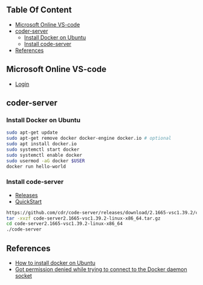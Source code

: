 <!-- START doctoc generated TOC please keep comment here to allow auto update -->
<!-- DON'T EDIT THIS SECTION, INSTEAD RE-RUN doctoc TO UPDATE -->
## Table Of Content

- [Microsoft Online VS-code](#microsoft-online-vs-code)
- [coder-server](#coder-server)
  - [Install Docker on Ubuntu](#install-docker-on-ubuntu)
  - [Install code-server](#install-code-server)
- [References](#references)

<!-- END doctoc generated TOC please keep comment here to allow auto update -->


## Microsoft Online VS-code
- [Login](https://online.visualstudio.com/environments)


## coder-server
### Install Docker on Ubuntu
```sh
sudo apt-get update
sudo apt-get remove docker docker-engine docker.io # optional
sudo apt install docker.io
sudo systemctl start docker
sudo systemctl enable docker
sudo usermod -aG docker $USER
docker run hello-world
```

### Install code-server
- [Releases](https://github.com/cdr/code-server/releases/tag/2.1665-vsc1.39.2)
- [QuickStart](https://github.com/cdr/code-server/blob/master/doc/quickstart.md)
```sh
https://github.com/cdr/code-server/releases/download/2.1665-vsc1.39.2/code-server2.1665-vsc1.39.2-linux-x86_64.tar.gz
tar -xvzf code-server2.1665-vsc1.39.2-linux-x86_64.tar.gz
cd code-server2.1665-vsc1.39.2-linux-x86_64
./code-server
```

## References
- [How to install docker on Ubuntu](https://phoenixnap.com/kb/how-to-install-docker-on-ubuntu-18-04)
- [Got permission denied while trying to connect to the Docker daemon socket](https://www.digitalocean.com/community/questions/how-to-fix-docker-got-permission-denied-while-trying-to-connect-to-the-docker-daemon-socket)


